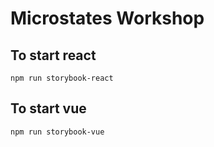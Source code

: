 # Microstates Workshop

## To start react

```
npm run storybook-react
```

## To start vue

```
npm run storybook-vue
```
